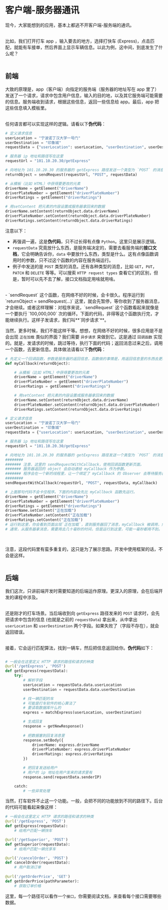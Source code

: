 # 客户端-服务器通讯

现今，大家能想到的应用，基本上都逃不开客户端-服务端的通讯。  
<br>

比如，我们打开打车 app ，输入要去的地方，选择打快车 (Express)，点击匹配，就能有车接单，然后界面上显示车辆信息。以此为例，这中间，到底发生了什么呢？  
<br>

## 前端
大致的原理是，app（客户端）向指定的服务端（服务器的地址写在 app 里了）发送了一个请求，请求中包含用户信息，输入的目的地，以及其它服务端可能需要的信息。服务端收到请求，根据这些信息，返回一些信息给 app。最后，app 把这些信息填入模板里。  
<br>

任何语言都可以实现这样的逻辑。请看以下**伪代码**：  
```python
# 定义请求信息
userLocation = "宁波诺丁汉大学一号门"
userDestination = "印象城"
requestData = {"userLocation": userLocation, "userDestination", userDestination}  # 这是一个 JSON object，需要查看服务端的接口文档，来确定其中放什么东西

# 服务器 ip 地址和路径写在这里
requestUrl = "101.10.20.30/getExpress"

# 向地址为 101.10.20.30 的服务器的 getExpress 路径发送一个类型为 `POST` 的消息，并且同时把 `requestData` 发送给服务器
returnObject = sendRequest(requestUrl, "POST", requestData)

# 从模板（比如 HTML）中获得要更改的元素
driverName = getElement("driverName") 
driverPlateNumber = getElement("driverPlateNumber")
driverRatings = getElement("driverRatings")

# 用setContent 把元素的内容设置成服务器拿回来的数据
driverName.setContent(returnObject.data.driverName)
driverPlateNumber.setContent(returnObject.data.driverPlateNumber)
driverRatings.setContent(returnObject.data.driverRatings)  
```

注意以下：  
- 再强调一遍，这是**伪代码**，只不过长得有点像 `Python`。这里只是展示逻辑。
- `requestData` 究竟放什么东西，是服务端决定的，需要去看服务端的**接口文档**，它会明确告诉你，`data` 中要放什么东西，类型是什么。这有点像函数调用时的参数，只不过这个函数的内容在服务端运行。
- 例子中发送的是 `POST` 类型的消息。还有各种类型的消息，比如 `GET`，`PUT`，`PATCH` 和 `DELETE` 等等。可以搜索 `HTTP request types` 查看它们的区别，但是，暂时可以先不去了解，接口文档指定用啥就用啥。
<br>
- `sendRequest` 这个函数，在网络不好的时候，会卡很久。程序运行到 `returnObject = sendRequest(...)` 这里，就会先暂停，等你收到了服务器消息，才会继续。或者这样理解：对程序来说，`sendRequest` 这个函数看起来就像是一个要执行 `100,000,000` 次的循环。下面的代码，非得等这个函数执行完，才能继续执行。这样子发请求，我们叫**`同步请求`**。
<br>

当然，更多时候，我们不能这样干等。想想，在网络不好的时候，很多应用是不是会出现 `正在加载` 类似的界面？我们需要 `异步请求` 来做到它。这是通过 `回调函数` 实现的。就是，发请求的时候，跳过等待，执行下面的代码；返回消息过来之后，调用一个函数，去更新信息。具体做法请看以下**伪代码**：  


```python
# 先定义一个回调函数，参数是服务器的返回信息，函数做的事情是，用返回信息里的东西去更新页面元素。
def myCallback(returnObject):

    # 从模板（比如 HTML）中获得要更改的元素
    driverName = getElement("driverName") 
    driverPlateNumber = getElement("driverPlateNumber")
    driverRatings = getElement("driverRatings")

    # 用setContent 把元素的内容设置成服务器拿回来的数据
    driverName.setContent(returnObject.data.driverName)
    driverPlateNumber.setContent(returnObject.data.driverPlateNumber)
    driverRatings.setContent(returnObject.data.driverRatings)  

# 定义请求信息
userLocation = "宁波诺丁汉大学一号门"
userDestination = "印象城"
requestData = {"userLocation": userLocation, "userDestination", userDestination}  # 这是一个 JSON object，需要查看服务端的接口文档，来确定其中放什么东西

# 服务器 ip 地址和路径写在这里
requestUrl = "101.10.20.30/getExpress"

# 向地址为 101.10.20.30 的服务器的 getExpress 路径发送一个类型为 `POST` 的消息，并且同时把 `requestData` 发送给服务器
########     
####### 注意，这里的 sendRequestWithCallback，使用回调函数更新页面。
####### 服务器返回的 object 会自动递给 myCallback 作为参数。
####### 程序会在一个新的线程里，让一个绑定了 myCallback 的 Observer 去等待服务器的回复，然后自己接着往下运行
########
sendRequestWithCallback(requestUrl, "POST", requestData, myCallback)

# 上面那句代码不会卡住程序。下面的内容会先比 myCallback 函数先运行。
driverName = getElement("driverName") 
driverPlateNumber = getElement("driverPlateNumber")
driverRatings = getElement("driverRatings")
driverName.setContent("正在加载")
driverPlateNumber.setContent("正在加载")
driverRatings.setContent("正在加载")
# 运行到这里，你会看到页面出现`正在加载`，直到服务器回了消息，myCallback 被调用，然后页面更新。
# 通常，从服务器拿消息，需要用去几十毫秒的时间，但是运行到这里，可能一毫秒都用不到。
```
<br>

注意，这段代码里有蛮多重复的，这只是为了展示思路。开发中使用框架的话，不会是这样。  
<br>

## 后端
我们这次，只讲前端开发时需要知道的后端运作原理。更深入的原理，会在后端开发的课程中涉及。  
<br>

还是刚才的打车场景。当后端收到向 `getExpress` 路径发来的 `POST` 请求时，会先把请求中包含的信息 (也就是之前的 `requestData`) 拿出来，从中拿出 `userLocation` 和 `userDestination` 两个字段。如果失败了（字段不存在），就会返回错误。  
<br>

接着，它会运行匹配算法，找到一辆车，然后把信息返回给你。**伪代码**如下：

```python

# 一般会在这里定义 HTTP 请求的路径和请求的种类
@url('/getExpress', 'POST')
def getExpress(requestData):
    try:
        # 解析字段
        userLocation = requestData.data.userLocation
        userDestination = requestData.data.userDestination

        # 找一辆匹配的车
        # 可能是打车软件的核心算法了
        # 要读取数据库什么的
        express = matchExpress(userLocation, userDestination)

        # 生成回复
        response = getNewResponse()
        
        # 把数据塞到回复消息里
        response.setBody({
            driverName: express.driverName
            driverPlateNumber: express.driverPlateNumber
            driverRatings: express.driverRatings
        })

        # 把回复发送给用户
        # 用户的 ip 地址在用户发来的请求里有
        response.send(requestData.senderIP)

    catch:
        # 一些异常处理

```

当然，打车软件不止这一个功能。一般，会把不同的功能放到不同的路径下。后台的代码可能看起来像这样：  

```python
# 一般会在这里定义 HTTP 请求的路径和请求的种类
@url('/getExpress', 'POST')
def getExpress(requestData):
    # 给用户匹配一辆快车 

@url('/getSuperior', 'POST')
def getSuperior(requestData):
    # 给用户匹配一辆优享车

@url('/cancelOrder', 'POST')
def cancelOrder(requestData):
    # 用户取消订单
    
@url('/getOrderPrice', 'GET')
def getOrderPrice(pathParameter):
    # 获取订单价格

```

这里，每一个路径可以看作一个`接口`，你需要阅读文档，来查看每个接口需要哪些数据。
